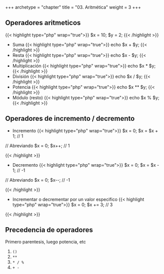 +++
archetype = "chapter"
title = "03. Aritmética"
weight = 3
+++

## Operadores aritmeticos
{{< highlight type="php" wrap="true">}}
$x = 10;
$y = 2;
{{< /highlight >}}

- Suma
{{< highlight type="php" wrap="true">}}
echo $x + $y;
{{< /highlight >}}
- Resta
{{< highlight type="php" wrap="true">}}
echo $x - $y;
{{< /highlight >}}
- Multiplicación
{{< highlight type="php" wrap="true">}}
echo $x * $y;
{{< /highlight >}}
- División
{{< highlight type="php" wrap="true">}}
echo $x / $y;
{{< /highlight >}}
- Potencia
{{< highlight type="php" wrap="true">}}
echo $x ** $y;
{{< /highlight >}}
- Módulo (resto)
{{< highlight type="php" wrap="true">}}
echo $x % $y;
{{< /highlight >}}

## Operadores de incremento / decremento

- Incremento
{{< highlight type="php" wrap="true">}}
$x = 0;
$x = $x + 1; // 1

// Abreviando
$x = 0;
$x++; // 1

{{< /highlight >}}

- Decremento
{{< highlight type="php" wrap="true">}}
$x = 0;
$x = $x - 1; // -1

// Abreviando
$x = 0;
$x--; // -1

{{< /highlight >}}

- Incrementar o decrementar por un valor especifico
{{< highlight type="php" wrap="true">}}
$x = 0;
$x += 3; // 3

{{< /highlight >}}

## Precedencia de operadores
Primero parentesis, luego potencia, etc
1. `()`
2. `**`
3. `* / %`
4. `+ -`